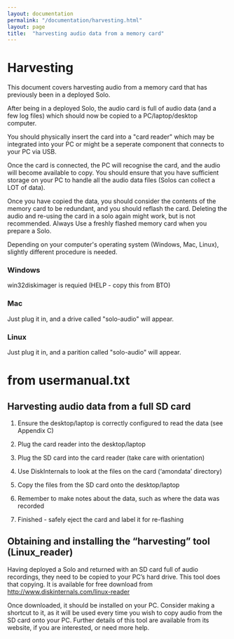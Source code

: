 ```yaml
---
layout: documentation
permalink: "/documentation/harvesting.html"
layout: page
title:  "harvesting audio data from a memory card"
---
```

  

# Harvesting

This document covers harvesting audio from a memory card that has previously been in a deployed Solo.

After being in a deployed Solo, the audio card is full of audio data
(and a few log files) which should now be copied to a
PC/laptop/desktop computer.

You should physically insert the card into a "card reader" which may
be integrated into your PC or might be a seperate component that
connects to your PC via USB.

Once the card is connected, the PC will recognise the card, and the
audio will become available to copy.  You should ensure that you have
sufficient storage on your PC to handle all the audio data files
(Solos can collect a LOT of data).

Once you have copied the data, you should consider the contents of the
memory card to be redundant, and you should reflash the card. Deleting
the audio and re-using the card in a solo again might work, but is not
recommended.  Always Use a freshly flashed memory card when you
prepare a Solo.

Depending on your computer's operating system (Windows, Mac, Linux),
slightly different procedure is needed.

### Windows

win32diskimager is requied (HELP - copy this from BTO)

### Mac

Just plug it in, and a drive called "solo-audio" will appear.

### Linux

Just plug it in, and a parition called "solo-audio" will appear.


# from usermanual.txt



Harvesting audio data from a full SD card
-----------------------------------------

1. Ensure the desktop/laptop is correctly configured to read the data (see Appendix C)

2. Plug the card reader into the desktop/laptop

3. Plug the SD card into the card reader (take care with orientation)

4. Use DiskInternals to look at the files on the card (‘amondata’ directory)

5. Copy the files from the SD card onto the desktop/laptop

6. Remember to make notes about the data, such as where the data was recorded

7. Finished - safely eject the card and label it for re-flashing



Obtaining and installing the “harvesting” tool (Linux_reader)
-------------------------------------------------------------


Having deployed a Solo and returned with an SD card full of audio
recordings, they need to be copied to your PC’s hard drive.  This tool
does that copying.  It is available for free download from
http://www.diskinternals.com/linux-reader


Once downloaded, it should be installed on your PC.  Consider making a
shortcut to it, as it will be used every time you wish to copy audio
from the SD card onto your PC.  Further details of this tool are
available from its website, if you are interested, or need more help.

